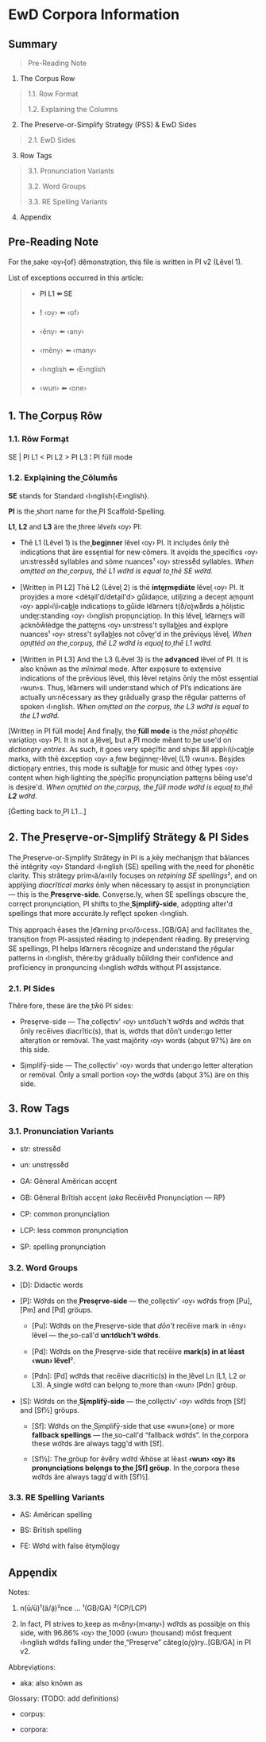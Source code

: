 # EwD Corpora Information

## Summary

> Pre-Reading Note
1. The Corpus Row
  > 1.1. Row Format
  >
  > 1.2. Explaining the Columns
2. The Preserve-or-Simplify Strategy (PSS) & EwD Sides
  > 2.1. EwD Sides
3. Row Tags
  > 3.1. Pronunciation Variants
  >
  > 3.2. Word Groups
  >
  > 3.3. RE Spelling Variants
4. Appendix

## Pre-Reading Note

For the̬ sake ‹o̬v›{of} dĕmonstra̖tion, thiṣ file is written in PI v2 (Lĕvel 1).

List of exceptions occurred in this article:
>
> - **PI L1 ⬅️ SE**
>
> - **!** ‹o̬v› ⬅️ ‹of›
> - ‹ĕny› ⬅️ ‹any›
> - ‹mĕny› ⬅️ ‹many›
> - ‹I›nglish ⬅️ ‹E›nglish
> - ‹wun› ⬅️ ‹one›

## 1. The̬ Corpuṣ Rōw

### 1.1. Rōw Forma̗t

SE | PI L1 < PI L2 > PI L3 ¦ PI füll mode

### 1.2. Expla̖ining the̬ Cŏlumn̊s

**SE** stands for Standard ‹I›nglish{‹E›nglish}.

**PI** is the̬ short name for the̬ PI Scaffold-Spelling.

**L1**, **L2** and **L3** äre the̬ three _lĕvels_ ‹o̬v› PI:

- Thē L1 (Lĕvel 1) is the̬ **begi̖nner** lĕvel ‹o̬v› PI. It inclu̖des ōnly thē indica̖tions that äre esse̖ntial for new·cômers. It avo̖ids the̬ specĭfics ‹o̬v› un꞉stresse̊d syllables and sôme nuances¹ ‹o̬v› stresse̊d syllables. _When omi̖tted on the̬ corpuṣ, thē L1 wo͡rd is equal to̬ thē SE wo͡rd._

- [Writte̬n in PI L2] Thē L2 (Lĕve̬l 2) is thē **inte͜rme̖diȧte** lĕve̬l ‹o̬v› PI. It pro̬vi̖des a more <dėta̖il'd/deta̗il'd> gůida̬nce, uti̬lizing a dece̬nt a̬mo̖unt ‹o̬v› appl‹i\ĭ›ca̬b͜le indicatio̬ns to̬ gůide le͡arners t(o̊/o̬)waᷱrds a̬ hōli̖stic unde͜r꞉standing ‹o̬v› ‹I›nglish pro̬nu̗ncia̖tio̬n. In thiṣ lĕve̬l, le͡arne͜rs will a̗cknŏẘlėdge the̬ patte͜rns ‹o̬v› un꞉stress't sylla̬b͜les and ėxplo̖re nuances¹ ‹o̬v› stress't sylla̬b͜les not côve͜r'd in the̬ prēvio͜uṣ lĕve̬l. _When o̬mi̖ttėd on the̬ corpu̬ṣ, thē L2 wo͡rd is equa̬l to̬ thē L1 wo͡rd._

- [Written in PI L3] And the L3 (Lĕvel 3) is the **adva̖nced** lĕvel of PI. It is also knōwn as the _mĭnimal_ mode. After expo̖sure to exte̖nsive indications of the prēviouṣ lĕvel, thiṣ lĕvel reta̖ins ōnly the mōst esse̖ntial ‹wun›s. Thuṣ, le͡arners will under꞉stand which of PI’s indications äre actually un꞉nĕcessary as they grădually grasp the rĕgular patterns of spoken ‹I›nglish. _When omi̖tted on the corpuṣ, the L3 wo͡rd is equal to the L1 wo͡rd._

[Writte̬n in PI füll mode] And fina̬lly, the̬ **füll mode** is the̬ _mōst pho̬nĕtic_ varia̖tio̬n ‹o̬v› PI. It is not a̬ lĕve̬l, but a̬ PI mode mĕant to̬ be use'd on _dictiona̗ry entries_. As such, it goes very spė̬cĭfic and ships aᷱll appl‹i\ĭ›ca̬b͜le marks, with thē ėxce̖ptio̬n ‹o̬v› a̬ few beġi̖nne͜r-lĕve̬l (L1) ‹wun›s. Bė̬ṣi̖des dictio̬na̗ry entries, thiṣ mode is sui̊ta̬b͜le for music and ôthe͜r types ‹o̬v› conte̗nt when high·lighting the̬ spė̬cĭfic pro̬nu̗ncia̖tion patte͜rns bēing use'd is desi̖re'd. _When o̬mi̖ttėd on the̬ corpu̬ṣ, the̬ füll mode wo͡rd is equa̬l to̬ thē **L2** wo͡rd._

[Ġetting back to̬ PI L1…]

## 2. The̬ Prese̖rve-or-Si̖mplifȳ Strătegy & PI Sides

The̬ Prese̖rve-or-Si̖mplify Strătegy in PI is a̬ kēy meċhani̗s͜m that bălances thē intĕgrity ‹o̬v› Standard ‹I›nglish (SE) spelling with the̬ need for phonĕtic clarity. Thiṣ strătegy prim‹ă/a›rily focuṣes on *reta̖ining SE spellings*², and on applȳing _diacrĭtical marks_ ōnly when nĕcessary to̤ assi̖st in pronu̗ncia̖tion — thiṣ is the̬ **Prese̖rve-side**. Conve̖rse.ly, when SE spellings obscu̖re the̬ corre̖ct pronu̗ncia̖tion, PI shifts to̬ the̬ **Si̖mplifȳ-side**, ado̖pting alter'd spellings that more accurȧte.ly refle̖ct spoken ‹I›nglish.

Thiṣ appro̖ach ēases the̬ le͡arning pr‹o/ŏ›cess..[GB/GA] and facĭlitates the̬ transi̖tion fro̬m PI-assi̖sted rēading to̤ i̗ndepe̖ndent rēading. By prese̖rving SE spellings, PI helps le͡arners rĕcognize and under꞉stand the̬ rĕgular patterns in ‹I›nglish, thĕre꞉by grădually bůilding their confidence and prof‌ĭciency in prono̖uncing ‹I›nglish wo͡rds witho̖ut PI assi̖stance.

### 2.1. PI Sides

Thĕre·fore, these äre the̬ tẘö PI sides:

- Prese̖rve-side — The̬ colle̖ctiv' ‹o̬v› un꞉to͡uch't wo͡rds and wo͡rds that ōnly recēives diacrĭtic(s), that is, wo͡rds that dōn’t under꞉go letter altera̖tion or remöval. The̬ vast majŏrity ‹o̬v› words (abo̖ut 97%) äre on thiṣ side.

- Si̖mplifȳ-side — The̬ colle̖ctiv' ‹o̬v› words that under꞉go letter altera̖tion or remöval. Ōnly a small portion ‹o̬v› the̬ wo͡rds (abo̖ut 3%) äre on thiṣ side.

## 3. Row Tags

### 3.1. Pronunciation Variants

- str: stresse̊d

- un: unstre̖sse̊d

- GA: Gĕneral Amĕrican acce̗nt

- GB: Gĕneral Brĭtish acce̗nt (_aka_ Recēive̊d Pronu̗ncia̖tion — RP)

- CP: common pronu̗ncia̖tion

- LCP: less common pronu̗ncia̖tion

- SP: spelling pronu̗ncia̖tion

### 3.2. Word Groups

- [D]: Didactic words

- [P]: Wo͡rds on the̬ **Prese̖rve-side** — the̬ colle̖ctiv' ‹o̬v› wo͡rds fro̬m [Pu], [Pm] and [Pd] gröups.

  - [Pu]: Wo͡rds on the̬ Prese̖rve-side that _dōn’t_ recēive mark in ‹ĕny› lĕvel — the̬ so-call'd **un꞉to͡uch't wo͡rds**.

  - [Pd]: Wo͡rds on the̬ Prese̖rve-side that recēive **mark(s) in at lēast ‹wun› lĕvel**².

  - [Pdn]: [Pd] wo͡rds that recēive diacritic(s) in the̬ lĕvel Ln (L1, L2 or L3). A̬ single wo͡rd can belo̖ng to̬ more than ‹wun› [Pdn] gröup.

- [S]: Wo͡rds on the̬ **Si̖mplifȳ-side** — the̬ colle̖ctiv' ‹o̬v› wo͡rds fro̬m [Sf] and [Sf½] gröups.

  - [Sf]: Wo͡rds on the̬ Si̖mplifȳ-side that use «wun»{one} or more **fallback spellings** — the̬ so-call'd “fallback wo͡rds”. In the̬ corpora these wo͡rds äre always tagg'd with [Sf].

  - [Sf½]: The̬ gröup for ĕve̊ry wo͡rd ẘhöse at lēast **‹wun› ‹o̬v› its pronu̗ncia̖tions belo̖ngs to̬ the̬ [Sf] gröup**. In the̬ corpora these wo͡rds äre always tagg'd with [Sf½].

### 3.3. RE Spelling Variants

- AS: Amĕrican spelling

- BS: Brĭtish spelling

- FE: Wo͡rd with false ĕtymŏ̖logy

## Appe̖ndix

Notes:

1. n(ū/ü)¹(ä/ä̖)²nce … ¹(GB/GA) ²(CP/LCP)

2. In fact, PI strives to̬ keep as m‹ĕny›{m‹any›} wo͡rds as possib͜le on thiṣ side, with 96.86% ‹o̬v› the̬ 1000 (‹wun› t̤housand) mōst frequent ‹I›nglish wo͡rds falling under the̬ “Prese̖rve” căteg(o̬/o̗)ry..[GB/GA] in PI v2.

Abbre̗via̖tions:

- aka: also knōwn as

Glossary: (TODO: add definitions)

- corpuṣ:

- corpora:
